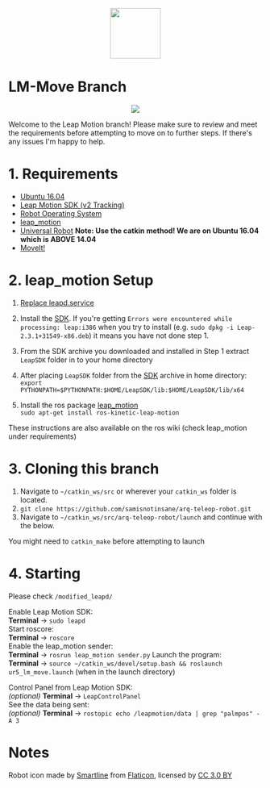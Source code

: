 <p align="center">
  <img src="https://image.flaticon.com/icons/svg/847/847268.svg" width="100" height="100" />  
</p>

# LM-Move Branch

<p align="center">
  <img src="https://i.imgur.com/geCgFhS.png" />
</p>

Welcome to the Leap Motion branch! Please make sure to review and meet the requirements before attempting to move on to further steps. If there's any issues I'm happy to help.

# 1. Requirements  

- [Ubuntu 16.04](http://releases.ubuntu.com/16.04/)
- [Leap Motion SDK (v2 Tracking)](https://developer.leapmotion.com/sdk/v2)
- [Robot Operating System](http://www.ros.org/)
- [leap_motion](http://wiki.ros.org/leap_motion)
- [Universal Robot](http://wiki.ros.org/universal_robot) **Note: Use the catkin method! We are on Ubuntu 16.04 which is ABOVE 14.04**
- [MoveIt!](http://moveit.ros.org/install/)

# 2. leap_motion Setup

1. [Replace leapd.service](https://github.com/samisnotinsane/arq-teleop-robot/tree/lukas_development/modified_leapd)

2. Install the [SDK](https://developer.leapmotion.com/sdk/v2). If you're getting `Errors were encountered while processing: leap:i386` when you try to install (e.g. `sudo dpkg -i Leap-2.3.1+31549-x86.deb`) it means you have not done step 1.

3. From the SDK archive you downloaded and installed in Step 1 extract `LeapSDK` folder in to your home directory

4. After placing `LeapSDK` folder from the [SDK](https://developer.leapmotion.com/sdk/v2) archive in home directory:  
`export PYTHONPATH=$PYTHONPATH:$HOME/LeapSDK/lib:$HOME/LeapSDK/lib/x64`

5. Install the ros package [leap_motion](http://wiki.ros.org/leap_motion)  
`sudo apt-get install ros-kinetic-leap-motion`  

These instructions are also available on the ros wiki (check leap_motion under requirements)

# 3. Cloning this branch

1. Navigate to `~/catkin_ws/src` or wherever your `catkin_ws` folder is located.
2. `git clone https://github.com/samisnotinsane/arq-teleop-robot.git`
3. Navigate to `~/catkin_ws/src/arq-teleop-robot/launch` and continue with the below.  

You might need to `catkin_make` before attempting to launch

# 4. Starting

Please check `/modified_leapd/`  
  
Enable Leap Motion SDK:  
**Terminal** -> `sudo leapd`  
Start roscore:  
**Terminal** -> `roscore`  
Enable the leap_motion sender:  
**Terminal** -> `rosrun leap_motion sender.py`
Launch the program:  
**Terminal** -> `source ~/catkin_ws/devel/setup.bash && roslaunch ur5_lm_move.launch`  (when in the launch directory)
    
Control Panel from Leap Motion SDK:  
*(optional)* **Terminal** -> `LeapControlPanel`  
See the data being sent:  
*(optional)* **Terminal** -> `rostopic echo /leapmotion/data | grep "palmpos" -A 3`    

# Notes

Robot icon made by [Smartline](https://www.flaticon.com/authors/smartline) from [Flaticon](https://www.flaticon.com/), licensed by [CC 3.0 BY](http://creativecommons.org/licenses/by/3.0/)
